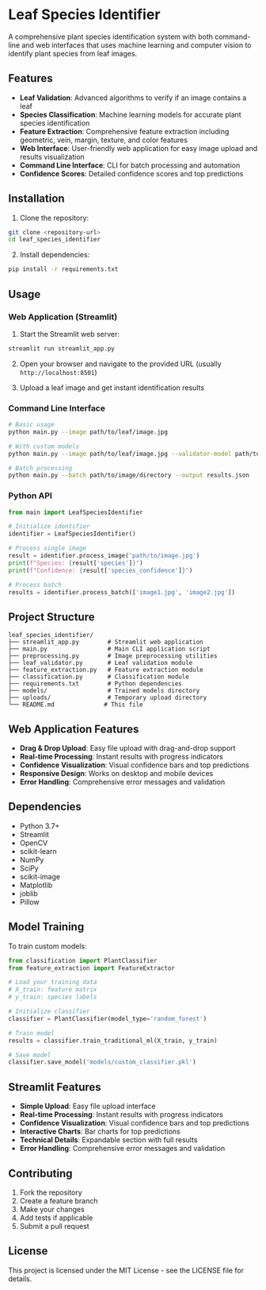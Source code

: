 # Leaf Species Identifier

A comprehensive plant species identification system with both command-line and web interfaces that uses machine learning and computer vision to identify plant species from leaf images.

## Features

- **Leaf Validation**: Advanced algorithms to verify if an image contains a leaf
- **Species Classification**: Machine learning models for accurate plant species identification
- **Feature Extraction**: Comprehensive feature extraction including geometric, vein, margin, texture, and color features
- **Web Interface**: User-friendly web application for easy image upload and results visualization
- **Command Line Interface**: CLI for batch processing and automation
- **Confidence Scores**: Detailed confidence scores and top predictions

## Installation

1. Clone the repository:
```bash
git clone <repository-url>
cd leaf_species_identifier
```

2. Install dependencies:
```bash
pip install -r requirements.txt
```

## Usage

### Web Application (Streamlit)

1. Start the Streamlit web server:
```bash
streamlit run streamlit_app.py
```

2. Open your browser and navigate to the provided URL (usually `http://localhost:8501`)

3. Upload a leaf image and get instant identification results

### Command Line Interface

```bash
# Basic usage
python main.py --image path/to/leaf/image.jpg

# With custom models
python main.py --image path/to/leaf/image.jpg --validator-model path/to/validator.pkl --classifier-model path/to/classifier.pkl

# Batch processing
python main.py --batch path/to/image/directory --output results.json
```

### Python API

```python
from main import LeafSpeciesIdentifier

# Initialize identifier
identifier = LeafSpeciesIdentifier()

# Process single image
result = identifier.process_image('path/to/image.jpg')
print(f"Species: {result['species']}")
print(f"Confidence: {result['species_confidence']}")

# Process batch
results = identifier.process_batch(['image1.jpg', 'image2.jpg'])
```

## Project Structure

```
leaf_species_identifier/
├── streamlit_app.py        # Streamlit web application
├── main.py                 # Main CLI application script
├── preprocessing.py        # Image preprocessing utilities
├── leaf_validator.py       # Leaf validation module
├── feature_extraction.py   # Feature extraction module
├── classification.py       # Classification module
├── requirements.txt        # Python dependencies
├── models/                 # Trained models directory
├── uploads/                # Temporary upload directory
└── README.md              # This file
```

## Web Application Features

- **Drag & Drop Upload**: Easy file upload with drag-and-drop support
- **Real-time Processing**: Instant results with progress indicators
- **Confidence Visualization**: Visual confidence bars and top predictions
- **Responsive Design**: Works on desktop and mobile devices
- **Error Handling**: Comprehensive error messages and validation

## Dependencies

- Python 3.7+
- Streamlit
- OpenCV
- scikit-learn
- NumPy
- SciPy
- scikit-image
- Matplotlib
- joblib
- Pillow

## Model Training

To train custom models:

```python
from classification import PlantClassifier
from feature_extraction import FeatureExtractor

# Load your training data
# X_train: feature matrix
# y_train: species labels

# Initialize classifier
classifier = PlantClassifier(model_type='random_forest')

# Train model
results = classifier.train_traditional_ml(X_train, y_train)

# Save model
classifier.save_model('models/custom_classifier.pkl')
```

## Streamlit Features

- **Simple Upload**: Easy file upload interface
- **Real-time Processing**: Instant results with progress indicators
- **Confidence Visualization**: Visual confidence bars and top predictions
- **Interactive Charts**: Bar charts for top predictions
- **Technical Details**: Expandable section with full results
- **Error Handling**: Comprehensive error messages and validation

## Contributing

1. Fork the repository
2. Create a feature branch
3. Make your changes
4. Add tests if applicable
5. Submit a pull request

## License

This project is licensed under the MIT License - see the LICENSE file for details.
